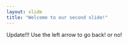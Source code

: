 ```yaml
---
layout: slide
title: "Welcome to our second slide!"
---
```

Update!!!
Use the left arrow to go back! or no!
